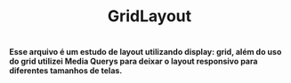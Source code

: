 <h1 align='center'>GridLayout<h1>
<h4>Esse arquivo é um estudo de layout utilizando display: grid, além do uso do grid utilizei Media Querys para deixar o layout responsivo para diferentes tamanhos de telas.<h4>
